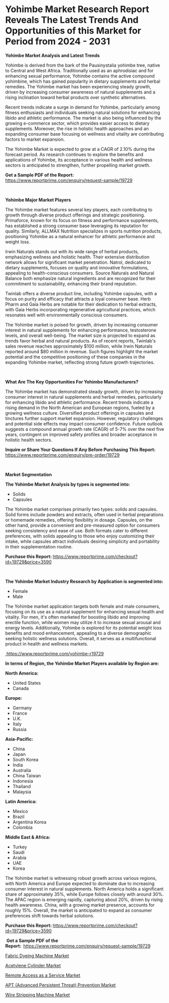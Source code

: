 <p><h1>Yohimbe Market Research Report Reveals The Latest Trends And Opportunities of this Market for Period from 2024 - 2031</h1></p><p><strong>Yohimbe Market Analysis and Latest Trends</strong></p>
<p><p>Yohimbe is derived from the bark of the Pausinystalia yohimbe tree, native to Central and West Africa. Traditionally used as an aphrodisiac and for enhancing sexual performance, Yohimbe contains the active compound yohimbine, which has gained popularity in dietary supplements and herbal remedies. The Yohimbe market has been experiencing steady growth, driven by increasing consumer awareness of natural supplements and a rising inclination toward herbal products over synthetic alternatives.</p><p>Recent trends indicate a surge in demand for Yohimbe, particularly among fitness enthusiasts and individuals seeking natural solutions for enhancing libido and athletic performance. The market is also being influenced by the growing e-commerce sector, which provides easier access to dietary supplements. Moreover, the rise in holistic health approaches and an expanding consumer base focusing on wellness and vitality are contributing factors to market expansion.</p><p>The Yohimbe Market is expected to grow at a CAGR of 2.10% during the forecast period. As research continues to explore the benefits and applications of Yohimbe, its acceptance in various health and wellness sectors is anticipated to strengthen, further propelling market growth.</p></p>
<p><strong>Get a Sample PDF of the Report:&nbsp;</strong> <a href="https://www.reportprime.com/enquiry/request-sample/19729?utm_campaign=1117&utm_medium=2&utm_source=Github&utm_content=ia&utm_term=02122024&utm_id=yohimbe">https://www.reportprime.com/enquiry/request-sample/19729</a></p>
<p>&nbsp;</p>
<p><strong>Yohimbe Major Market Players</strong></p>
<p><p>The Yohimbe market features several key players, each contributing to growth through diverse product offerings and strategic positioning. Primaforce, known for its focus on fitness and performance supplements, has established a strong consumer base leveraging its reputation for quality. Similarly, ALLMAX Nutrition specializes in sports nutrition products, positioning Yohimbe as a natural enhancer for athletic performance and weight loss.</p><p>Irwin Naturals stands out with its wide range of herbal products, emphasizing wellness and holistic health. Their extensive distribution network allows for significant market penetration. Natrol, dedicated to dietary supplements, focuses on quality and innovative formulations, appealing to health-conscious consumers. Source Naturals and Natural Balance both emphasize natural ingredients and are recognized for their commitment to sustainability, enhancing their brand reputation.</p><p>Twinlab offers a diverse product line, including Yohimbe capsules, with a focus on purity and efficacy that attracts a loyal consumer base. Herb Pharm and Gaia Herbs are notable for their dedication to herbal extracts, with Gaia Herbs incorporating regenerative agricultural practices, which resonates well with environmentally conscious consumers.</p><p>The Yohimbe market is poised for growth, driven by increasing consumer interest in natural supplements for enhancing performance, testosterone levels, and overall well-being. The market size is projected to expand as trends favor herbal and natural products. As of recent reports, Twinlab's sales revenue reaches approximately $100 million, while Irwin Naturals reported around $80 million in revenue. Such figures highlight the market potential and the competitive positioning of these companies in the expanding Yohimbe market, reflecting strong future growth trajectories.</p></p>
<p>&nbsp;</p>
<p><strong>What Are The Key Opportunities For Yohimbe Manufacturers?</strong></p>
<p><p>The Yohimbe market has demonstrated steady growth, driven by increasing consumer interest in natural supplements and herbal remedies, particularly for enhancing libido and athletic performance. Recent trends indicate a rising demand in the North American and European regions, fueled by a growing wellness culture. Diversified product offerings in capsules and tinctures further support market expansion. However, regulatory challenges and potential side effects may impact consumer confidence. Future outlook suggests a compound annual growth rate (CAGR) of 5-7% over the next five years, contingent on improved safety profiles and broader acceptance in holistic health sectors.</p></p>
<p><strong>Inquire or Share Your Questions If Any Before Purchasing This Report:</strong> <a href="https://www.reportprime.com/enquiry/pre-order/19729?utm_campaign=1117&utm_medium=2&utm_source=Github&utm_content=ia&utm_term=02122024&utm_id=yohimbe">https://www.reportprime.com/enquiry/pre-order/19729</a></p>
<p>&nbsp;</p>
<p><strong>Market Segmentation</strong></p>
<p><strong>The Yohimbe Market Analysis by types is segmented into:</strong></p>
<p><ul><li>Solids</li><li>Capsules</li></ul></p>
<p><p>The Yohimbe market comprises primarily two types: solids and capsules. Solid forms include powders and extracts, often used in herbal preparations or homemade remedies, offering flexibility in dosage. Capsules, on the other hand, provide a convenient and pre-measured option for consumers seeking consistency and ease of use. Both formats cater to different preferences, with solids appealing to those who enjoy customizing their intake, while capsules attract individuals desiring simplicity and portability in their supplementation routine.</p></p>
<p><strong>Purchase this Report:&nbsp;</strong><a href="https://www.reportprime.com/checkout?id=19729&price=3590&utm_campaign=1117&utm_medium=2&utm_source=Github&utm_content=ia&utm_term=02122024&utm_id=yohimbe">https://www.reportprime.com/checkout?id=19729&price=3590</a></p>
<p>&nbsp;</p>
<p><strong>The Yohimbe Market Industry Research by Application is segmented into:</strong></p>
<p><ul><li>Female</li><li>Male</li></ul></p>
<p><p>The Yohimbe market application targets both female and male consumers, focusing on its use as a natural supplement for enhancing sexual health and vitality. For men, it's often marketed for boosting libido and improving erectile function, while women may utilize it to increase sexual arousal and energy levels. Additionally, Yohimbe is explored for its potential weight loss benefits and mood enhancement, appealing to a diverse demographic seeking holistic wellness solutions. Overall, it serves as a multifunctional product in health and wellness markets.</p></p>
<p><a href="https://www.reportprime.com/yohimbe-r19729?utm_campaign=1117&utm_medium=2&utm_source=Github&utm_content=ia&utm_term=02122024&utm_id=yohimbe">&nbsp;https://www.reportprime.com/yohimbe-r19729</a></p>
<p><strong>In terms of Region, the Yohimbe Market Players available by Region are:</strong></p>
<p>
    <p> <strong> North America: </strong>
        <ul>
            <li>United States</li>
            <li>Canada</li>
        </ul>
        </p> 
    <p> <strong> Europe: </strong>
        <ul>
            <li>Germany</li>
            <li>France</li>
            <li>U.K.</li>
            <li>Italy</li>
            <li>Russia</li>
        </ul>
        </p> 
    <p> <strong> Asia-Pacific: </strong>
        <ul>
            <li>China</li>
            <li>Japan</li>
            <li>South Korea</li>
            <li>India</li>
            <li>Australia</li>
            <li>China Taiwan</li>
            <li>Indonesia</li>
            <li>Thailand</li>
            <li>Malaysia</li>
        </ul>
        </p> 
    <p> <strong> Latin America: </strong>
        <ul>
            <li>Mexico</li>
            <li>Brazil</li>
            <li>Argentina Korea</li>
            <li>Colombia</li>
        </ul>
        </p> 
    <p> <strong> Middle East & Africa: </strong>
        <ul>
            <li>Turkey</li>
            <li>Saudi</li>
            <li>Arabia</li>
            <li>UAE</li>
            <li>Korea</li>
        </ul>
    </p>
    </p>
<p><p>The Yohimbe market is witnessing robust growth across various regions, with North America and Europe expected to dominate due to increasing consumer interest in natural supplements. North America holds a significant share of approximately 35%, while Europe follows closely with around 30%. The APAC region is emerging rapidly, capturing about 20%, driven by rising health awareness. China, with a growing market presence, accounts for roughly 15%. Overall, the market is anticipated to expand as consumer preferences shift towards herbal solutions.</p></p>
<p><strong>Purchase this Report: </strong><a href="https://www.reportprime.com/checkout?id=19729&price=3590&utm_campaign=1117&utm_medium=2&utm_source=Github&utm_content=ia&utm_term=02122024&utm_id=yohimbe">https://www.reportprime.com/checkout?id=19729&price=3590</a></p>
<p>&nbsp;<strong>Get a Sample PDF of the Report:&nbsp;&nbsp;</strong><a href="https://www.reportprime.com/enquiry/request-sample/19729?utm_campaign=1117&utm_medium=2&utm_source=Github&utm_content=ia&utm_term=02122024&utm_id=yohimbe">https://www.reportprime.com/enquiry/request-sample/19729</a></p>
<p><strong></strong></p>
<p><p><a href="https://www.linkedin.com/pulse/future-fabric-dyeing-machine-market-structural-insights-izghf?utm_campaign=1117&utm_medium=2&utm_source=Github&utm_content=ia&utm_term=02122024&utm_id=yohimbe">Fabric Dyeing Machine Market</a></p><p><a href="https://www.linkedin.com/pulse/acetylene-cylinder-markets-path-144-cagr-2024-2031-whats-nsfxf?utm_campaign=1117&utm_medium=2&utm_source=Github&utm_content=ia&utm_term=02122024&utm_id=yohimbe">Acetylene Cylinder Market</a></p><p><a href="https://issuu.com/reportprime-2/docs/remote-access-as-a-service-market-size-2030.pptx?utm_campaign=1117&utm_medium=2&utm_source=Github&utm_content=ia&utm_term=02122024&utm_id=yohimbe">Remote Access as a Service Market</a></p><p><a href="https://issuu.com/reportprime-2/docs/apt-advanced-persistent-threat-prevention-market-s?utm_campaign=1117&utm_medium=2&utm_source=Github&utm_content=ia&utm_term=02122024&utm_id=yohimbe">APT (Advanced Persistent Threat) Prevention Market</a></p><p><a href="https://www.linkedin.com/pulse/wire-stripping-machine-market-trends-prediction-ofthe-cagr149from-cpjif?utm_campaign=1117&utm_medium=2&utm_source=Github&utm_content=ia&utm_term=02122024&utm_id=yohimbe">Wire Stripping Machine Market</a></p></p>